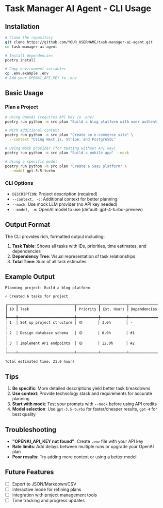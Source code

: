 # Task Manager AI Agent - CLI Usage

## Installation

```bash
# Clone the repository
git clone https://github.com/YOUR_USERNAME/task-manager-ai-agent.git
cd task-manager-ai-agent

# Install dependencies
poetry install

# Copy environment variables
cp .env.example .env
# Add your OPENAI_API_KEY to .env
```

## Basic Usage

### Plan a Project

```bash
# Using OpenAI (requires API key in .env)
poetry run python -m src plan "Build a blog platform with user authentication"

# With additional context
poetry run python -m src plan "Create an e-commerce site" \
  --context "Using Next.js, Stripe, and PostgreSQL"

# Using mock provider (for testing without API key)
poetry run python -m src plan "Build a mobile app" --mock

# Using a specific model
poetry run python -m src plan "Create a SaaS platform" \
  --model gpt-3.5-turbo
```

### CLI Options

- `DESCRIPTION`: Project description (required)
- `--context, -c`: Additional context for better planning
- `--mock`: Use mock LLM provider (no API key needed)
- `--model, -m`: OpenAI model to use (default: gpt-4-turbo-preview)

## Output Format

The CLI provides rich, formatted output including:

1. **Task Table**: Shows all tasks with IDs, priorities, time estimates, and dependencies
2. **Dependency Tree**: Visual representation of task relationships
3. **Total Time**: Sum of all task estimates

## Example Output

```
Planning project: Build a blog platform

✓ Created 6 tasks for project

┏━━━━┳━━━━━━━━━━━━━━━━━━━━━━━━━━┳━━━━━━━━━━┳━━━━━━━━━━━━┳━━━━━━━━━━━━━━┓
┃ ID ┃ Task                     ┃ Priority ┃ Est. Hours ┃ Dependencies ┃
┡━━━━╇━━━━━━━━━━━━━━━━━━━━━━━━━━╇━━━━━━━━━━╇━━━━━━━━━━━━╇━━━━━━━━━━━━━━┩
│ 1  │ Set up project structure │ 🟡       │ 3.0h       │ -            │
│ 2  │ Design database schema   │ 🟡       │ 6.0h       │ #1           │
│ 3  │ Implement API endpoints  │ 🟡       │ 12.0h      │ #2           │
└────┴──────────────────────────┴──────────┴────────────┴──────────────┘

Total estimated time: 21.0 hours
```

## Tips

1. **Be specific**: More detailed descriptions yield better task breakdowns
2. **Use context**: Provide technology stack and requirements for accurate planning
3. **Start with mock**: Test your prompts with `--mock` before using API credits
4. **Model selection**: Use `gpt-3.5-turbo` for faster/cheaper results, `gpt-4` for best quality

## Troubleshooting

- **"OPENAI_API_KEY not found"**: Create `.env` file with your API key
- **Rate limits**: Add delays between multiple runs or upgrade your OpenAI plan
- **Poor results**: Try adding more context or using a better model

## Future Features

- [ ] Export to JSON/Markdown/CSV
- [ ] Interactive mode for refining plans
- [ ] Integration with project management tools
- [ ] Time tracking and progress updates